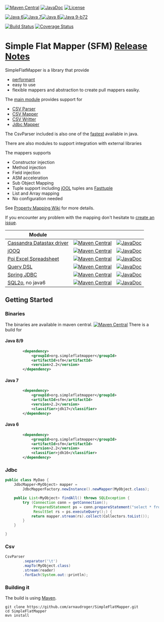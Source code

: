 [![Maven Central](https://img.shields.io/maven-central/v/org.simpleflatmapper/sfm.svg)](https://maven-badges.herokuapp.com/maven-central/org.simpleflatmapper/sfm)
[![JavaDoc](https://img.shields.io/badge/javadoc-2.1-blue.svg)](http://www.javadoc.io/doc/org.simpleflatmapper/sfm)
[![License](https://img.shields.io/github/license/arnaudroger/simpleFlatMapper.svg)](https://raw.githubusercontent.com/arnaudroger/SimpleFlatMapper/master/LICENSE)

[![Java 6](https://img.shields.io/badge/java-6-orange.svg)](#java-6)[![Java 7](https://img.shields.io/badge/java-7-green.svg)](#java-7)[![Java 8](https://img.shields.io/badge/java-8-brightgreen.svg)](#java-8)[![Java 9-b72](https://img.shields.io/badge/java-9-brightgreen.svg)](#java-8)

[![Build Status](https://img.shields.io/travis/arnaudroger/SimpleFlatMapper.svg)](https://travis-ci.org/arnaudroger/SimpleFlatMapper)
[![Coverage Status](https://img.shields.io/coveralls/arnaudroger/SimpleFlatMapper.svg)](https://coveralls.io/r/arnaudroger/SimpleFlatMapper)


# Simple Flat Mapper (SFM) [Release Notes](https://github.com/arnaudroger/SimpleFlatMapper/wiki/SimpleFlatMapper-v2.1)

SimpleFlatMapper is a library that provide
* [performant](https://github.com/arnaudroger/SimpleFlatMapper/wiki/Jdbc-Performance-Local-Mysql)
* easy to use
* flexible
mappers and abstraction to create pull mappers easiky.

The [main module](sfm) provides support for
 * [CSV Parser](https://github.com/arnaudroger/SimpleFlatMapper/wiki/CsvParser)
 * [CSV Mapper](https://github.com/arnaudroger/SimpleFlatMapper/wiki/CsvParser#with-csvmapper)
 * [CSV Writter](https://github.com/arnaudroger/SimpleFlatMapper/wiki/CsvWriter)
 * [Jdbc Mapper](https://github.com/arnaudroger/SimpleFlatMapper/wiki/JdbcMapper)

The CsvParser included is also one of the [fastest](https://github.com/arnaudroger/SimpleFlatMapper/wiki/Csv-Performance) available in java.

There are also modules to support integration with external libraries

The mappers supports
 * Constructor injection
 * Method injection
 * Field injection
 * ASM acceleration
 * Sub Object Mapping
 * Tuple support including [jOOL](https://github.com/jOOQ/jOOL) tuples ans [Fasttuple](https://github.com/boundary/fasttuple)
 * List and Array mapping
 * No configuration needed

See [Property Mapping Wiki](https://github.com/arnaudroger/SimpleFlatMapper/wiki/Property-Mapping) for more details.

If you encounter any problem with the mapping don't hesitate to [create an issue](https://github.com/arnaudroger/SimpleFlatMapper/issues/new).

|Module|||
|------|-----|-----|
|[Cassandra Datastax driver](sfm-datastax)|[![Maven Central](https://img.shields.io/maven-central/v/org.simpleflatmapper/sfm-datastax.svg)](https://maven-badges.herokuapp.com/maven-central/org.simpleflatmapper/sfm-datastax)|[![JavaDoc](https://img.shields.io/badge/javadoc-2.1-blue.svg)](http://www.javadoc.io/doc/org.simpleflatmapper/sfm-datastax)
|[jOOQ](sfm-jooq)|[![Maven Central](https://img.shields.io/maven-central/v/org.simpleflatmapper/sfm-jooq.svg)](https://maven-badges.herokuapp.com/maven-central/org.simpleflatmapper/sfm-jooq)|[![JavaDoc](https://img.shields.io/badge/javadoc-2.1-blue.svg)](http://www.javadoc.io/doc/org.simpleflatmapper/sfm-jooq)
|[Poi Excel Spreadsheet](sfm-poi)|[![Maven Central](https://img.shields.io/maven-central/v/org.simpleflatmapper/sfm-poi.svg)](https://maven-badges.herokuapp.com/maven-central/org.simpleflatmapper/sfm-poi)|[![JavaDoc](https://img.shields.io/badge/javadoc-2.1-blue.svg)](http://www.javadoc.io/doc/org.simpleflatmapper/sfm-poi)
|[Query DSL](sfm-querydsl)|[![Maven Central](https://img.shields.io/maven-central/v/org.simpleflatmapper/sfm-querydsl.svg)](https://maven-badges.herokuapp.com/maven-central/org.simpleflatmapper/sfm-querydsl)|[![JavaDoc](https://img.shields.io/badge/javadoc-2.1-blue.svg)](http://www.javadoc.io/doc/org.simpleflatmapper/sfm-querydsl)
|[Spring JDBC](sfm-springjdbc)|[![Maven Central](https://img.shields.io/maven-central/v/org.simpleflatmapper/sfm-springjdbc.svg)](https://maven-badges.herokuapp.com/maven-central/org.simpleflatmapper/sfm-springjdbc)|[![JavaDoc](https://img.shields.io/badge/javadoc-2.1-blue.svg)](http://www.javadoc.io/doc/org.simpleflatmapper/sfm-springjdbc)
|[SQL2o](sfm-sql2o), no java6 |[![Maven Central](https://img.shields.io/maven-central/v/org.simpleflatmapper/sfm-sql2o.svg)](https://maven-badges.herokuapp.com/maven-central/org.simpleflatmapper/sfm-sql2o)|[![JavaDoc](https://img.shields.io/badge/javadoc-2.1-blue.svg)](http://www.javadoc.io/doc/org.simpleflatmapper/sfm-sql2o)


## Getting Started

### Binaries

The binaries are available in maven central. 
[![Maven Central](https://img.shields.io/maven-central/v/org.simpleflatmapper/sfm.svg)](https://maven-badges.herokuapp.com/maven-central/org.simpleflatmapper/sfm)
There is a build for

#### Java 8/9

```xml
		<dependency>
			<groupId>org.simpleflatmapper</groupId>
			<artifactId>sfm</artifactId>
			<version>2.2</version>
		</dependency>
```

#### Java 7

```xml
		<dependency>
			<groupId>org.simpleflatmapper</groupId>
			<artifactId>sfm</artifactId>
			<version>2.2</version>
			<classifier>jdk17</classifier>
		</dependency>
```

#### Java 6

```xml
		<dependency>
			<groupId>org.simpleflatmapper</groupId>
			<artifactId>sfm</artifactId>
			<version>2.2</version>
			<classifier>jdk16</classifier>
		</dependency>
```


### Jdbc

```java
public class MyDao {
	JdbcMapper<MyObject> mapper =
		JdbcMapperFactory.newInstance().newMapper(MyObject.class);

	public List<MyObject> findAll() throws SQLException {
		try (Connection conn = getConnection();
		     PreparedStatement ps = conn.prepareStatement("select * from my_table");
		     ResultSet rs = ps.executeQuery();) {
			return mapper.stream(rs).collect(Collectors.toList());
		}
	}

}
```

### Csv

```java
CsvParser
        .separator('\t')
        .mapTo(MyObject.class)
        .stream(reader)
        .forEach(System.out::println);
```

### Building it

The build is using [Maven](http://maven.apache.org/).

```
git clone https://github.com/arnaudroger/SimpleFlatMapper.git
cd SimpleFlatMapper
mvn install
```

 
